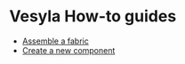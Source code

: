# Vesyla How-to guides

- [Assemble a fabric](./Assembly.md)
- [Create a new component](./Extension.md)
